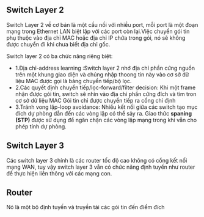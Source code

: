 ## Switch Layer 2

Switch Layer 2 về cơ bản là một cầu nối với nhiều port, mỗi port là một đoạn mạng trong Ethernet LAN biệt lập với các port còn lại.Việc chuyền gói tin phụ thuộc vào địa chỉ MAC hoặc địa chỉ IP chứa trong gói, nó sẽ không được chuyền đi khi chưa biết địa chỉ gốc.

Switch layer 2 có ba chức năng riêng biệt:
- 1.Địa chỉ-address learning :Switch layer 2 nhớ địa chỉ phần cứng nguồn trên một khung giao diện và chúng nhập thoong tin này vào cơ sở dữ liệu MAC được gọi là bảng chuyển tiếp/bộ lọc.
- 2.Các quyết định chuyển tiếp/lọc-forward/filter decision: Khi một frame nhận được gói tin, switch sẽ nhìn vào địa chỉ phần cứng đích và tìm tron cơ sở dữ liệu MAC Gói tin chỉ được chuyển tiếp ra cổng chỉ định
- 3.Tránh vong lặp-loop avoidance: Nhiều kết nối giữa các switch tạo mục đích dự phòng dẫn đến các vòng lặp có thể sảy ra. Giao thức **spaning (STP)** được sử dụng để ngăn chặn các vòng lặp mạng trong khi vẫn cho phép tính dự phòng.

## Switch Layer 3

Các switch layer 3 chính là các router tốc độ cao không có cổng kết nối mạng WAN, tuy vậy switch layer 3 vẫn có chức năng định tuyến như router để thực hiện liên thông với các mạng con.

## Router

Nó là một bộ định tuyến và truyền tải các gói tin đến điểm đích
